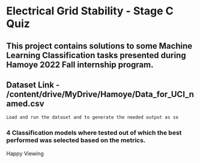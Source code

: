 # Electrical Grid Stability - Stage C Quiz

## This project contains solutions to some Machine Learning Classification tasks presented during Hamoye 2022 Fall internship program. 

## Dataset Link - /content/drive/MyDrive/Hamoye/Data_for_UCI_named.csv
	

```bash
Load and run the dataset and to generate the needed output as so
```

### 4 Classification models where tested out of which the best performed was selected based on the metrics.

Happy Viewing